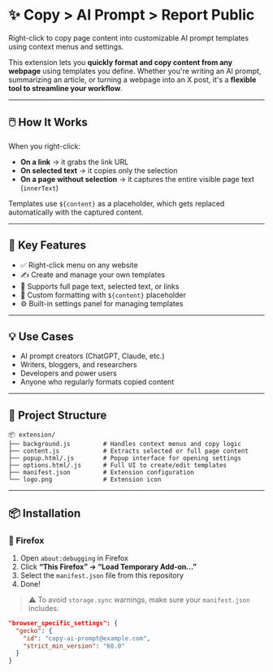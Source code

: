# ✨ Copy > AI Prompt > Report Public

Right-click to copy page content into customizable AI prompt templates using context menus and settings.

This extension lets you **quickly format and copy content from any webpage** using templates you define. Whether you're writing an AI prompt, summarizing an article, or turning a webpage into an X post, it's a **flexible tool to streamline your workflow**.

---

## 🖱️ How It Works

When you right-click:
- **On a link** → it grabs the link URL
- **On selected text** → it copies only the selection
- **On a page without selection** → it captures the entire visible page text (`innerText`)

Templates use `${content}` as a placeholder, which gets replaced automatically with the captured content.

---

## 🧩 Key Features

- ✅ Right-click menu on any website
- ✍️ Create and manage your own templates
- 🧠 Supports full page text, selected text, or links
- 💬 Custom formatting with `${content}` placeholder
- ⚙️ Built-in settings panel for managing templates

---

## 💡 Use Cases

- AI prompt creators (ChatGPT, Claude, etc.)
- Writers, bloggers, and researchers
- Developers and power users
- Anyone who regularly formats copied content

---

## 📁 Project Structure

```pgsql
📦 extension/
├── background.js         # Handles context menus and copy logic
├── content.js            # Extracts selected or full page content
├── popup.html/.js        # Popup interface for opening settings
├── options.html/.js      # Full UI to create/edit templates
├── manifest.json         # Extension configuration
└── logo.png              # Extension icon
```
---

## 📦 Installation

### 🔧 Firefox

1. Open `about:debugging` in Firefox
2. Click **“This Firefox” → “Load Temporary Add-on…”**
3. Select the `manifest.json` file from this repository
4. Done!

> ⚠️ To avoid `storage.sync` warnings, make sure your `manifest.json` includes:

```json
"browser_specific_settings": {
  "gecko": {
    "id": "copy-ai-prompt@example.com",
    "strict_min_version": "60.0"
  }
}
